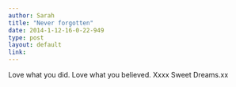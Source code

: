 ```yaml
---
author: Sarah
title: "Never forgotten"
date: 2014-1-12-16-0-22-949
type: post
layout: default
link: 
---
```

Love what you did. Love what you believed. Xxxx Sweet Dreams.xx